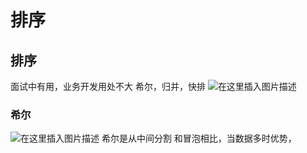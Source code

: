 # 排序
##  排序
面试中有用，业务开发用处不大
希尔，归并，快排
![在这里插入图片描述](https://img-blog.csdnimg.cn/20210521154921672.png?x-oss-process=image/watermark,type_ZmFuZ3poZW5naGVpdGk,shadow_10,text_aHR0cHM6Ly9ibG9nLmNzZG4ubmV0L3dlaXhpbl80MzIwNDEyNg==,size_16,color_FFFFFF,t_70)

###  希尔
![在这里插入图片描述](https://img-blog.csdnimg.cn/20210521155034109.png?x-oss-process=image/watermark,type_ZmFuZ3poZW5naGVpdGk,shadow_10,text_aHR0cHM6Ly9ibG9nLmNzZG4ubmV0L3dlaXhpbl80MzIwNDEyNg==,size_16,color_FFFFFF,t_70)
希尔是从中间分割
和冒泡相比，当数据多时优势，
